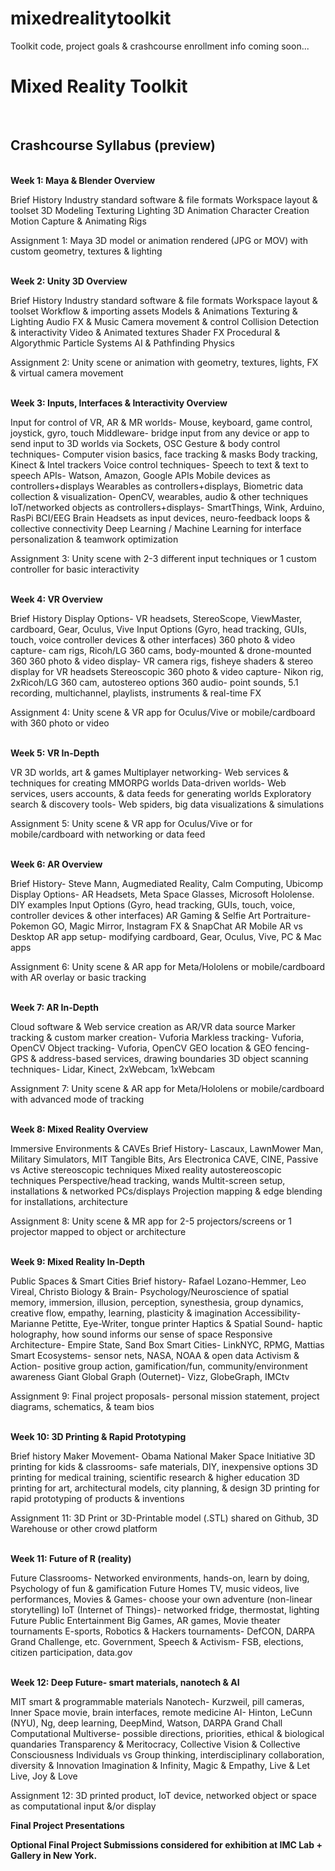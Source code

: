 # mixedrealitytoolkit
Toolkit code, project goals & crashcourse enrollment info coming soon...


<b><h1>Mixed Reality Toolkit</h1></b>

<br>


<b><h2>Crashcourse Syllabus (preview)</h2></b>
<br>
<b>Week 1:	Maya & Blender Overview</b>

Brief History
Industry standard software & file formats
Workspace layout & toolset
3D Modeling 
Texturing
Lighting
3D Animation 
Character Creation
Motion Capture & Animating Rigs

Assignment 1: 
Maya 3D model or animation rendered (JPG or MOV) with custom geometry, textures & lighting

<br>
<b>Week 2:	Unity 3D Overview</b>

Brief History
Industry standard software & file formats
Workspace layout & toolset
Workflow & importing assets
Models & Animations
Texturing & Lighting
Audio FX & Music
Camera movement & control
Collision Detection & interactivity
Video & Animated textures
Shader FX 
Procedural & Algorythmic
Particle Systems
AI & Pathfinding
Physics

Assignment 2: 
Unity scene or animation with geometry, textures, lights, FX & virtual camera movement



<br>
<b>Week 3:	Inputs, Interfaces & Interactivity Overview</b>

Input for control of VR, AR & MR worlds- Mouse, keyboard, game control, joystick, gyro, touch
Middleware- bridge input from any device or app to send input to 3D worlds via Sockets, OSC
Gesture & body control techniques-
Computer vision basics, face tracking & masks
Body tracking, Kinect & Intel trackers
Voice control techniques- 
Speech to text & text to speech APIs- Watson, Amazon, Google APIs
Mobile devices as controllers+displays
Wearables as controllers+displays, 
Biometric data collection & visualization- OpenCV, wearables, audio & other techniques
IoT/networked objects as controllers+displays- SmartThings, Wink, Arduino, RasPi
BCI/EEG Brain Headsets as input devices, neuro-feedback loops & collective connectivity
Deep Learning / Machine Learning for interface personalization & teamwork optimization

Assignment 3: 
Unity scene with 2-3 different input techniques or 1 custom controller for basic interactivity

<br>
<b>Week 4:	VR Overview</b>

Brief History
Display Options- VR headsets, StereoScope, ViewMaster, cardboard, Gear, Oculus, Vive 
Input Options (Gyro, head tracking, GUIs, touch, voice controller devices & other interfaces)
360 photo & video capture- cam rigs, Ricoh/LG 360 cams, body-mounted & drone-mounted 360
360 photo & video display- VR camera rigs, fisheye shaders & stereo display for VR headsets
Stereoscopic 360 photo & video capture- Nikon rig, 2xRicoh/LG 360 cam, autostereo options
360 audio- point sounds, 5.1 recording, multichannel, playlists, instruments & real-time FX

Assignment 4: 
Unity scene & VR app for Oculus/Vive or mobile/cardboard with 360 photo or video

<br>
<b>Week 5:	VR In-Depth</b>

VR 3D worlds, art & games
Multiplayer networking- Web services & techniques for creating MMORPG worlds
Data-driven worlds- Web services, users accounts, & data feeds for generating worlds 
Exploratory search & discovery tools- Web spiders, big data visualizations & simulations

Assignment 5: 
Unity scene & VR app for Oculus/Vive or for mobile/cardboard with networking or data feed

<br>
<b>Week 6:	AR Overview</b>

Brief History- Steve Mann, Augmediated Reality, Calm Computing, Ubicomp
Display Options- AR Headsets, Meta Space Glasses, Microsoft Hololense. DIY examples
Input Options (Gyro, head tracking, GUIs, touch, voice, controller devices & other interfaces)
AR Gaming & Selfie Art Portraiture- Pokemon GO, Magic Mirror, Instagram FX & SnapChat AR
Mobile AR vs Desktop AR app setup- modifying cardboard, Gear, Oculus, Vive, PC & Mac apps

Assignment 6: 
Unity scene & AR app for Meta/Hololens or mobile/cardboard with AR overlay or basic tracking

<br>
<b>Week 7: 	AR In-Depth</b>

Cloud software & Web service creation as AR/VR data source
Marker tracking & custom marker creation- Vuforia
Markless tracking- Vuforia, OpenCV
Object tracking- Vuforia, OpenCV
GEO location & GEO fencing- GPS & address-based services, drawing boundaries
3D object scanning techniques- Lidar, Kinect, 2xWebcam, 1xWebcam

Assignment 7: 
Unity scene & AR app for Meta/Hololens or mobile/cardboard with advanced mode of tracking

<br>
<b>Week 8:	Mixed Reality Overview</b>

Immersive Environments & CAVEs
Brief History- Lascaux, LawnMower Man, Military Simulators,  MIT Tangible Bits, Ars Electronica
CAVE, CINE, 
Passive vs Active stereoscopic techniques
Mixed reality autostereoscopic techniques
Perspective/head tracking, wands
Multit-screen setup, installations & networked PCs/displays
Projection mapping & edge blending for installations, architecture

Assignment 8: 
Unity scene & MR app for 2-5 projectors/screens or 1 projector mapped to object or architecture




<br>
<b>Week 9: 	Mixed Reality In-Depth</b>

Public Spaces & Smart Cities
Brief history- Rafael Lozano-Hemmer, Leo Vireal, Christo
Biology & Brain- Psychology/Neuroscience of spatial memory, immersion, illusion, perception, synesthesia, group dynamics, creative flow, empathy, learning, plasticity & imagination
Accessibility- Marianne Petitte, Eye-Writer, tongue printer
Haptics & Spatial Sound- haptic holography, how sound informs our sense of space
Responsive Architecture- Empire State, Sand Box
Smart Cities- LinkNYC, RPMG, Mattias
Smart Ecosystems- sensor nets, NASA, NOAA & open data
Activism & Action- positive group action, gamification/fun, community/environment awareness
Giant Global Graph (Outernet)- Vizz, GlobeGraph, IMCtv

Assignment 9: 
Final project proposals- personal mission statement, project diagrams, schematics, & team bios

<br>
<b>Week 10:	3D Printing & Rapid Prototyping</b>

Brief history
Maker Movement- Obama National Maker Space Initiative
3D printing for kids & classrooms- safe materials, DIY, inexpensive options
3D printing for medical training, scientific research & higher education
3D printing for art, architectural models, city planning, & design
3D printing for rapid prototyping of products & inventions

Assignment 11: 
3D Print or 3D-Printable model (.STL) shared on Github, 3D Warehouse or other crowd platform 

<br>
<b>Week 11:	Future of R (reality)</b>

Future Classrooms-
Networked environments, 
hands-on, learn by doing, 
Psychology of fun & gamification
Future Homes
TV, music videos, live performances, 
Movies & Games- choose your own adventure (non-linear storytelling)
IoT (Internet of Things)- networked fridge, thermostat, lighting
Future Public Entertainment
Big Games, AR games, Movie theater tournaments
E-sports, Robotics & Hackers tournaments- DefCON, DARPA Grand Challenge, etc.
Government, Speech & Activism- FSB, elections, citizen participation, data.gov

<br>
<b>Week 12: Deep Future- smart materials, nanotech & AI</b>

MIT smart & programmable materials
	Nanotech- Kurzweil, pill cameras, Inner Space movie, brain interfaces, remote medicine
	AI- Hinton, LeCunn (NYU), Ng, deep learning, DeepMind, Watson, DARPA Grand Chall
Computational Multiverse- possible directions, priorities, ethical & biological quandaries
Transparency & Meritocracy, Collective Vision & Collective Consciousness
Individuals vs Group thinking, interdisciplinary collaboration, diversity & Innovation
Imagination & Infinity, Magic & Empathy, Live & Let Live, Joy & Love

Assignment 12: 
3D printed product, IoT device, networked object or space as computational input &/or display


<b>Final Project Presentations</b>


<b>Optional Final Project Submissions considered for exhibition at IMC Lab + Gallery in New York.</b>





